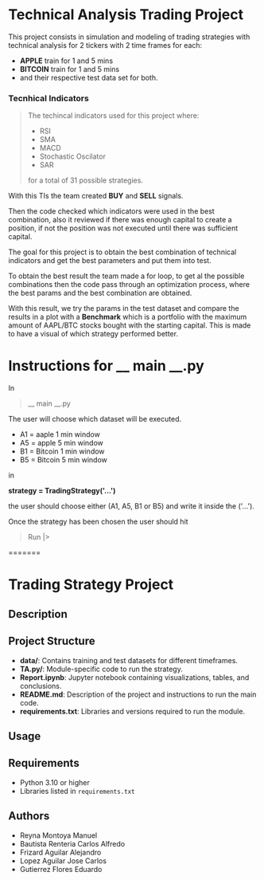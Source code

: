 
# Technical Analysis Trading Project

This project consists in simulation and modeling of trading
strategies with technical analysis for 2 tickers with 2 time
frames for each: 
* **APPLE** train for 1 and 5 mins
*  **BITCOIN** train for 1 and 5 mins
* and their respective test data set for both.

### Tecnhical Indicators
> The techincal indicators used for this project where:
> * RSI
> * SMA
> * MACD
> * Stochastic Oscilator
> * SAR
> 
> for a total of 31 possible strategies.

With this TIs the team created **BUY** and **SELL** signals.

Then the code checked which indicators were used in the best combination,
 also it reviewed if there was enough capital to create a position, if not the position 
was not executed until there was sufficient capital.

The goal for this project is to obtain the best combination of technical indicators
and get the best parameters and put them into test.

To obtain the best result the team made a for loop, to get al the possible combinations
then the code pass through an optimization process, where the best params and the best combination
are obtained. 

With this result, we try the params in the test dataset and compare the results in a plot
with a **Benchmark** which is a portfolio with the maximum amount of AAPL/BTC stocks bought with
the starting capital. This is made to have a visual of which strategy performed better.


# Instructions for __ main __.py
In 
>__ main __.py

The user will choose which dataset
will be executed. 

* A1 = aaple 1 min window
* A5 = apple 5 min window
* B1 = Bitcoin 1 min window
* B5 = Bitcoin 5 min window

in 

__strategy = TradingStrategy('...')__

the user should choose either (A1, A5, B1 or B5)
and write it inside the ('...').

Once the strategy has been chosen the user should hit 
> Run |>




=======
# Trading Strategy Project

## Description

## Project Structure

- **data/**: Contains training and test datasets for different timeframes.
- **TA.py/**: Module-specific code to run the strategy.
- **Report.ipynb**: Jupyter notebook containing visualizations, tables, and conclusions.
- **README.md**: Description of the project and instructions to run the main code.
- **requirements.txt**: Libraries and versions required to run the module.
## Usage

## Requirements
- Python 3.10 or higher
- Libraries listed in `requirements.txt`

## Authors
- Reyna Montoya Manuel
- Bautista Renteria Carlos Alfredo
- Frizard Aguilar Alejandro
- Lopez Aguilar Jose Carlos
- Gutierrez Flores Eduardo

